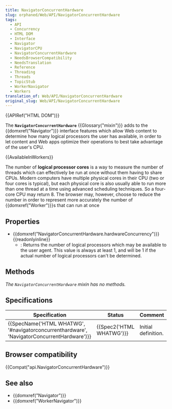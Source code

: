 ```yaml
---
title: NavigatorConcurrentHardware
slug: orphaned/Web/API/NavigatorConcurrentHardware
tags:
  - API
  - Concurrency
  - HTML DOM
  - Interface
  - Navigator
  - NavigatorCPU
  - NavigatorConcurrentHardware
  - NeedsBrowserCompatibility
  - NeedsTranslation
  - Reference
  - Threading
  - Threads
  - TopicStub
  - WorkerNavigator
  - Workers
translation_of: Web/API/NavigatorConcurrentHardware
original_slug: Web/API/NavigatorConcurrentHardware
---
```


{{APIRef("HTML DOM")}}

The **`NavigatorConcurrentHardware`** {{Glossary("mixin")}} adds to the {{domxref("Navigator")}} interface features which allow Web content to determine how many logical processors the user has available, in order to let content and Web apps optimize their operations to best take advantage of the user's CPU.

{{AvailableInWorkers}}

The number of **logical processor cores** is a way to measure the number of threads which can effectively be run at once without them having to share CPUs. Modern computers have multiple physical cores in their CPU (two or four cores is typical), but each physical core is also usually able to run more than one thread at a time using advanced scheduling techniques. So a four-core CPU may return 8. The browser may, however, choose to reduce the number in order to represent more accurately the number of {{domxref("Worker")}}s that can run at once

## Properties

- {{domxref("NavigatorConcurrentHardware.hardwareConcurrency")}} {{readonlyinline}}
  - : Returns the number of logical processors which may be available to the user agent. This value is always at least 1, and will be 1 if the actual number of logical processors can't be determined.

## Methods

_The `NavigatorConcurrentHardware`_ _mixin has no methods._

## Specifications

| Specification                                                                                                            | Status                           | Comment             |
| ------------------------------------------------------------------------------------------------------------------------ | -------------------------------- | ------------------- |
| {{SpecName('HTML WHATWG', '#navigatorconcurrenthardware', 'NavigatorConcurrentHardware')}} | {{Spec2('HTML WHATWG')}} | Initial definition. |

## Browser compatibility

{{Compat("api.NavigatorConcurrentHardware")}}

## See also

- {{domxref("Navigator")}}
- {{domxref("WorkerNavigator")}}
